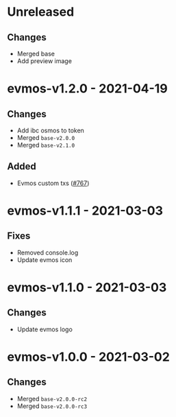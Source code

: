 # Unreleased

## Changes
- Merged base
- Add preview image

# evmos-v1.2.0 - 2021-04-19

## Changes
- Add ibc osmos to token
- Merged `base-v2.0.0`
- Merged `base-v2.1.0`

## Added
- Evmos custom txs ([\#767](https://github.com/forbole/big-dipper-2.0-cosmos/issues/767))

# evmos-v1.1.1 - 2021-03-03

## Fixes
- Removed console.log
- Update evmos icon

# evmos-v1.1.0 - 2021-03-03

## Changes
- Update evmos logo

# evmos-v1.0.0 - 2021-03-02

## Changes
- Merged `base-v2.0.0-rc2`
- Merged `base-v2.0.0-rc3`
